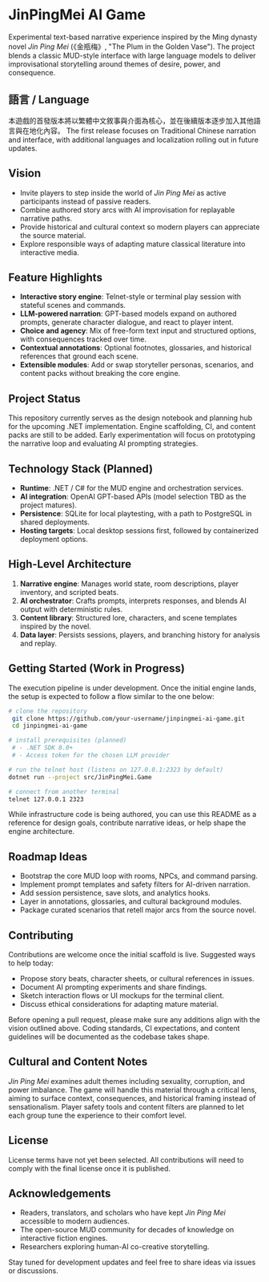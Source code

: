 # JinPingMei AI Game

Experimental text-based narrative experience inspired by the Ming dynasty novel *Jin Ping Mei* (《金瓶梅》, "The Plum in the Golden Vase"). The project blends a classic MUD-style interface with large language models to deliver improvisational storytelling around themes of desire, power, and consequence.

## 語言 / Language
本遊戲的首發版本將以繁體中文敘事與介面為核心，並在後續版本逐步加入其他語言與在地化內容。
The first release focuses on Traditional Chinese narration and interface, with additional languages and localization rolling out in future updates.

## Vision
- Invite players to step inside the world of *Jin Ping Mei* as active participants instead of passive readers.
- Combine authored story arcs with AI improvisation for replayable narrative paths.
- Provide historical and cultural context so modern players can appreciate the source material.
- Explore responsible ways of adapting mature classical literature into interactive media.

## Feature Highlights
- **Interactive story engine**: Telnet-style or terminal play session with stateful scenes and commands.
- **LLM-powered narration**: GPT-based models expand on authored prompts, generate character dialogue, and react to player intent.
- **Choice and agency**: Mix of free-form text input and structured options, with consequences tracked over time.
- **Contextual annotations**: Optional footnotes, glossaries, and historical references that ground each scene.
- **Extensible modules**: Add or swap storyteller personas, scenarios, and content packs without breaking the core engine.

## Project Status
This repository currently serves as the design notebook and planning hub for the upcoming .NET implementation. Engine scaffolding, CI, and content packs are still to be added. Early experimentation will focus on prototyping the narrative loop and evaluating AI prompting strategies.

## Technology Stack (Planned)
- **Runtime**: .NET / C# for the MUD engine and orchestration services.
- **AI integration**: OpenAI GPT-based APIs (model selection TBD as the project matures).
- **Persistence**: SQLite for local playtesting, with a path to PostgreSQL in shared deployments.
- **Hosting targets**: Local desktop sessions first, followed by containerized deployment options.

## High-Level Architecture
1. **Narrative engine**: Manages world state, room descriptions, player inventory, and scripted beats.
2. **AI orchestrator**: Crafts prompts, interprets responses, and blends AI output with deterministic rules.
3. **Content library**: Structured lore, characters, and scene templates inspired by the novel.
4. **Data layer**: Persists sessions, players, and branching history for analysis and replay.

## Getting Started (Work in Progress)
The execution pipeline is under development. Once the initial engine lands, the setup is expected to follow a flow similar to the one below:

```bash
# clone the repository
 git clone https://github.com/your-username/jinpingmei-ai-game.git
 cd jinpingmei-ai-game

# install prerequisites (planned)
 # - .NET SDK 8.0+
 # - Access token for the chosen LLM provider

# run the telnet host (listens on 127.0.0.1:2323 by default)
dotnet run --project src/JinPingMei.Game

# connect from another terminal
telnet 127.0.0.1 2323
```

While infrastructure code is being authored, you can use this README as a reference for design goals, contribute narrative ideas, or help shape the engine architecture.

## Roadmap Ideas
- Bootstrap the core MUD loop with rooms, NPCs, and command parsing.
- Implement prompt templates and safety filters for AI-driven narration.
- Add session persistence, save slots, and analytics hooks.
- Layer in annotations, glossaries, and cultural background modules.
- Package curated scenarios that retell major arcs from the source novel.

## Contributing
Contributions are welcome once the initial scaffold is live. Suggested ways to help today:
- Propose story beats, character sheets, or cultural references in issues.
- Document AI prompting experiments and share findings.
- Sketch interaction flows or UI mockups for the terminal client.
- Discuss ethical considerations for adapting mature material.

Before opening a pull request, please make sure any additions align with the vision outlined above. Coding standards, CI expectations, and content guidelines will be documented as the codebase takes shape.

## Cultural and Content Notes
*Jin Ping Mei* examines adult themes including sexuality, corruption, and power imbalance. The game will handle this material through a critical lens, aiming to surface context, consequences, and historical framing instead of sensationalism. Player safety tools and content filters are planned to let each group tune the experience to their comfort level.

## License
License terms have not yet been selected. All contributions will need to comply with the final license once it is published.

## Acknowledgements
- Readers, translators, and scholars who have kept *Jin Ping Mei* accessible to modern audiences.
- The open-source MUD community for decades of knowledge on interactive fiction engines.
- Researchers exploring human-AI co-creative storytelling.

Stay tuned for development updates and feel free to share ideas via issues or discussions.
